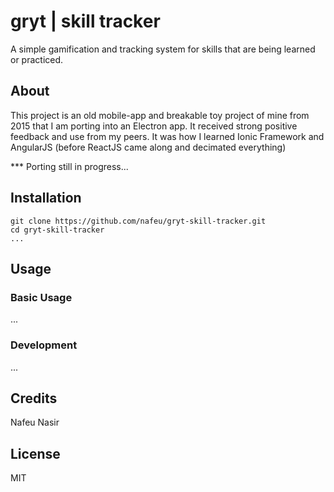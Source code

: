 # gryt | skill tracker

A simple gamification and tracking system for skills that are being learned or practiced.

## About

This project is an old mobile-app and breakable toy project of mine from 2015 that I am porting into an Electron app. It received strong positive feedback and use from my peers. It was how I learned Ionic Framework and AngularJS (before ReactJS came along and decimated everything)

*** Porting still in progress...

## Installation

```
git clone https://github.com/nafeu/gryt-skill-tracker.git
cd gryt-skill-tracker
...
```

## Usage

### Basic Usage

...

### Development

...

## Credits

Nafeu Nasir

## License

MIT